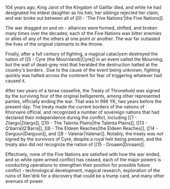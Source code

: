 104 years ago, King Jarot of the Kingdom of Galifar died, and while he had designated his eldest daughter as his heir, her siblings rejected her claim, and war broke out between all of [[0 - 'The Five Nations'|the Five Nations]].

The war dragged on and on - alliances were formed, shifted, and broken many times over the decades; each of the Five Nations was bitter enemies or allies of any of the others at one point or another. The war far outlasted the lives of the original claimants to the throne.

Finally, after a full century of fighting, a magical cataclysm destroyed the nation of [[5 - Cyre (the Mournland)|Cyre]] in an event called the Mourning, but the wall of dead-grey mist that heralded the destruction halted at the country's borders . Due to the cause of the event being unknown, fighting quickly was halted across the continent for fear of triggering whatever had caused it.

After two years of a tense ceasefire, the Treaty of Thronehold was signed by the surviving four of the original belligerents, among other represented parties, officially ending the war. That was in 996 YK, two years before the present day. The treaty made the current borders of the nations of Khorvaire official, and recognized a number of sovereign nations that had declared their independence during the conflict, including [[7 - Zilargo|Zilargo]], [[10 - The Talenta Plains|the Talenta Plains]], [[13 - Q'barra|Q'Barra]], [[6 - The Eldeen Reaches|the Eldeen Reaches]], [[14 - Darguun|Darguun]], and [[8 - Valenar|Valenar]]. Notably, the treaty was *not* signed by the survivors of Cyre, despite a royal heir being present, and the treaty also did *not* recognize the nation of [[15 - Droaam|Droaam]].

Effectively, none of the Five Nations are satisfied with how the war ended, and so while open armed conflict has ceased, each of the major powers is conducting operations to strengthen their position for possible future conflict - technological development, magical research, exploration of the ruins of Xen'drik for a discovery that could be a trump card, and many other avenues of power.